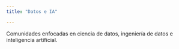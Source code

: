 ```yaml
---
title: "Datos e IA"

---
```


Comunidades enfocadas en ciencia de datos, ingeniería de datos e inteligencia artificial.
